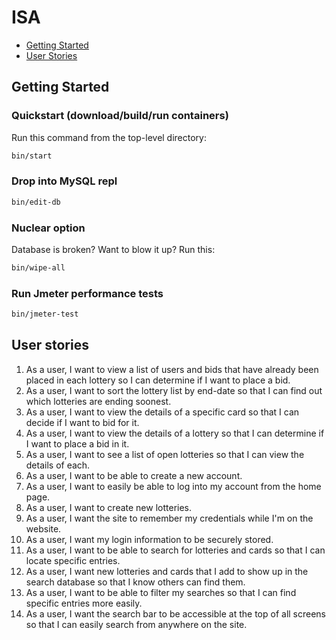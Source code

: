 # ISA

- [Getting Started](#getting-started)
- [User Stories](#user-stories)

## Getting Started
### Quickstart (download/build/run containers)

Run this command from the top-level directory:

```bash
bin/start
```

### Drop into MySQL repl

```bash
bin/edit-db
```

### Nuclear option

Database is broken? Want to blow it up? Run this:

```bash
bin/wipe-all
```

### Run Jmeter performance tests

```bash
bin/jmeter-test
```

## User stories

1. As a user, I want to view a list of users and bids that have already been placed in each lottery so I can determine if I want to place a bid.
2. As a user, I want to sort the lottery list by end-date so that I can find out which lotteries are ending soonest.
3. As a user, I want to view the details of a specific card so that I can decide if I want to bid for it.
4. As a user, I want to view the details of a lottery so that I can determine if I want to place a bid in it.
5. As a user, I want to see a list of open lotteries so that I can view the details of each.
6. As a user, I want to be able to create a new account.
7. As a user, I want to easily be able to log into my account from the home page.
8. As a user, I want to create new lotteries.
9. As a user, I want the site to remember my credentials while I'm on the website.
10. As a user, I want my login information to be securely stored.
11. As a user, I want to be able to search for lotteries and cards so that I can locate specific entries.
12. As a user, I want new lotteries and cards that I add to show up in the search database so that I know others can find them.
13. As a user, I want to be able to filter my searches so that I can find specific entries more easily.
14. As a user, I want the search bar to be accessible at the top of all screens so that I can easily search from anywhere on the site.
